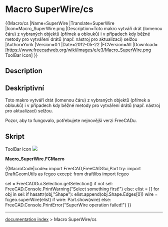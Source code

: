 # Macro SuperWire/cs
{{Macro/cs
|Name=SuperWire
|Translate=SuperWire
|Icon=Macro_SuperWire.png
|Description=Toto makro vytváří drát (lomenou čáru) z vybraných objektů (přímek a oblouků) i v případech kdy běžné metody pro vytváření drátů (např. nástroj pro aktualizaci) selžou
|Author=Yorik
|Version=0.1
|Date=2012-05-22
|FCVersion=All
|Download=[https://www.freecadweb.org/wiki/images/e/e3/Macro_SuperWire.png ToolBar Icon]
}}

## Description


<div class="mw-translate-fuzzy">

## Deskriptivní

Toto makro vytváří drát (lomenou čáru) z vybraných objektů (přímek a oblouků) i v případech kdy běžné metody pro vytváření drátů (např. nástroj pro aktualizaci) selžou.


</div>

Pozor, aby to fungovalo, potřebujete nejnovější verzi FreeCADu.

## Skript

ToolBar Icon ![](images/Macro_SuperWire.png )

**Macro\_SuperWire.FCMacro**


{{MacroCode|code=
import FreeCAD,FreeCADGui,Part
try:
    import DraftGeomUtils as fcgeo
except:
    from draftlibs import fcgeo

sel = FreeCADGui.Selection.getSelection()
if not sel:
   FreeCAD.Console.PrintWarning("Select something first!")
else:
   elist = []
   for obj in sel:
       if hasattr(obj,"Shape"):
           elist.append(obj.Shape.Edges[0])
   wire = fcgeo.superWire(elist)
   if wire:
       Part.show(wire)
   else:
       FreeCAD.Console.PrintError("SuperWire operation failed!")
}}

---
[documentation index](../README.md) > Macro SuperWire/cs
